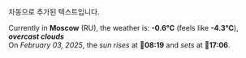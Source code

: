 
자동으로 추가된 텍스트입니다.

<!--START_SECTION:weather:moscow-->
Currently in **Moscow** (RU), the weather is: **-0.6°C** (feels like **-4.3°C**), ***overcast clouds***<br/>
On *February 03, 2025*, the *sun rises* at 🌅**08:19** and *sets* at 🌇**17:06**.
<!--END_SECTION:weather-->
